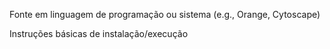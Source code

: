 Fonte em linguagem de programação ou sistema (e.g., Orange, Cytoscape)

Instruções básicas de instalação/execução